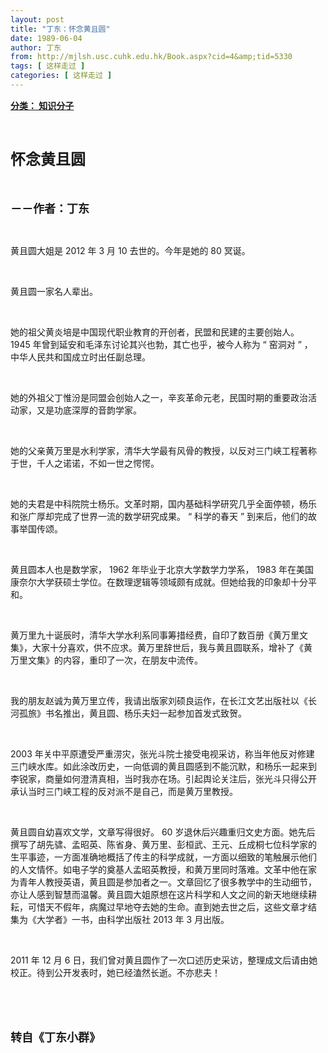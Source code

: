 ```yaml
---
layout: post
title: "丁东：怀念黄且圆"
date: 1989-06-04
author: 丁东
from: http://mjlsh.usc.cuhk.edu.hk/Book.aspx?cid=4&amp;tid=5330
tags: [ 这样走过 ]
categories: [ 这样走过 ]
---
```


<div style="margin: 15px 10px 10px 0px;">
<div>
<span id="ctl00_ContentPlaceHolder1_chapter1_SubjectLabel" style="font-weight:bold;text-decoration:underline;">
   分类： 知识分子
  </span>
</div>
<p class="p1">
<b>
<font size="5">
<span class="s1">
</span>
<br/>
</font>
</b>
</p>
<p class="p2">
<span class="s1">
<b>
<font size="5">
     怀念黄且圆
    </font>
</b>
</span>
</p>
<p class="p1">
<b>
<font size="4">
<span class="s1">
</span>
<br/>
</font>
</b>
</p>
<p class="p2">
<span class="s1">
<b>
<font size="4">
     －－作者：丁东
    </font>
</b>
</span>
</p>
<p class="p1">
<span class="s1">
</span>
<br/>
</p>
<p class="p2">
<span class="s1">
   黄且圆大姐是
  </span>
<span class="s2">
   2012
  </span>
<span class="s1">
   年
  </span>
<span class="s2">
   3
  </span>
<span class="s1">
   月
  </span>
<span class="s2">
   10
  </span>
<span class="s1">
   去世的。今年是她的
  </span>
<span class="s2">
   80
  </span>
<span class="s1">
   冥诞。
  </span>
</p>
<p class="p1">
<span class="s1">
</span>
<br/>
</p>
<p class="p2">
<span class="s1">
   黄且圆一家名人辈出。
  </span>
</p>
<p class="p1">
<span class="s1">
</span>
<br/>
</p>
<p class="p2">
<span class="s1">
   她的祖父黄炎培是中国现代职业教育的开创者，民盟和民建的主要创始人。
  </span>
<span class="s2">
   1945
  </span>
<span class="s1">
   年曾到延安和毛泽东讨论其兴也勃，其亡也乎，被今人称为
  </span>
<span class="s2">
   “
  </span>
<span class="s1">
   窑洞对
  </span>
<span class="s2">
   ”
  </span>
<span class="s1">
   ，中华人民共和国成立时出任副总理。
  </span>
</p>
<p class="p1">
<span class="s1">
</span>
<br/>
</p>
<p class="p2">
<span class="s1">
   她的外祖父丁惟汾是同盟会创始人之一，辛亥革命元老，民国时期的重要政治活动家，又是功底深厚的音韵学家。
  </span>
</p>
<p class="p1">
<span class="s1">
</span>
<br/>
</p>
<p class="p2">
<span class="s1">
   她的父亲黄万里是水利学家，清华大学最有风骨的教授，以反对三门峡工程著称于世，千人之诺诺，不如一世之愕愕。
  </span>
</p>
<p class="p1">
<span class="s1">
</span>
<br/>
</p>
<p class="p2">
<span class="s1">
   她的夫君是中科院院士杨乐。文革时期，国内基础科学研究几乎全面停顿，杨乐和张广厚却完成了世界一流的数学研究成果。
  </span>
<span class="s2">
   “
  </span>
<span class="s1">
   科学的春天
  </span>
<span class="s2">
   ”
  </span>
<span class="s1">
   到来后，他们的故事举国传颂。
  </span>
</p>
<p class="p1">
<span class="s1">
</span>
<br/>
</p>
<p class="p2">
<span class="s1">
   黄且圆本人也是数学家，
  </span>
<span class="s2">
   1962
  </span>
<span class="s1">
   年毕业于北京大学数学力学系，
  </span>
<span class="s2">
   1983
  </span>
<span class="s1">
   年在美国康奈尔大学获硕士学位。在数理逻辑等领域颇有成就。但她给我的印象却十分平和。
  </span>
</p>
<p class="p1">
<span class="s1">
</span>
<br/>
</p>
<p class="p2">
<span class="s1">
   黄万里九十诞辰时，清华大学水利系同事筹措经费，自印了数百册《黄万里文集》，大家十分喜欢，供不应求。黄万里辞世后，我与黄且圆联系，增补了《黄万里文集》的内容，重印了一次，在朋友中流传。
  </span>
</p>
<p class="p1">
<span class="s1">
</span>
<br/>
</p>
<p class="p2">
<span class="s1">
   我的朋友赵诚为黄万里立传，我请出版家刘硕良运作，在长江文艺出版社以《长河孤旅》书名推出，黄且圆、杨乐夫妇一起参加首发式致贺。
  </span>
</p>
<p class="p1">
<span class="s1">
</span>
<br/>
</p>
<p class="p2">
<span class="s2">
   2003
  </span>
<span class="s1">
   年关中平原遭受严重涝灾，张光斗院士接受电视采访，称当年他反对修建三门峡水库。如此涂改历史，一向低调的黄且圆感到不能沉默，和杨乐一起来到李锐家，商量如何澄清真相，当时我亦在场。引起舆论关注后，张光斗只得公开承认当时三门峡工程的反对派不是自己，而是黄万里教授。
  </span>
</p>
<p class="p1">
<span class="s1">
</span>
<br/>
</p>
<p class="p2">
<span class="s1">
   黄且圆自幼喜欢文学，文章写得很好。
  </span>
<span class="s2">
   60
  </span>
<span class="s1">
   岁退休后兴趣重归文史方面。她先后撰写了胡先骕、孟昭英、陈省身、黄万里、彭桓武、王元、丘成桐七位科学家的生平事迹，一方面准确地概括了传主的科学成就，一方面以细致的笔触展示他们的人文情怀。如电子学的奠基人孟昭英教授，和黄万里同时落难。文革中他在家为青年人教授英语，黄且圆是参加者之一。文章回忆了很多教学中的生动细节，亦让人感到智慧而温馨。黄且圆大姐原想在这片科学和人文之间的新天地继续耕耘，可惜天不假年，病魔过早地夺去她的生命。直到她去世之后，这些文章才结集为《大学者》一书，由科学出版社
  </span>
<span class="s2">
   2013
  </span>
<span class="s1">
   年
  </span>
<span class="s2">
   3
  </span>
<span class="s1">
   月出版。
  </span>
</p>
<p class="p1">
<span class="s1">
</span>
<br/>
</p>
<p class="p2">
<span class="s2">
   2011
  </span>
<span class="s1">
   年
  </span>
<span class="s2">
   12
  </span>
<span class="s1">
   月
  </span>
<span class="s2">
   6
  </span>
<span class="s1">
   日，我们曾对黄且圆作了一次口述历史采访，整理成文后请由她校正。待到公开发表时，她已经溘然长逝。不亦悲夫！
  </span>
</p>
<p class="p1">
<span class="s1">
</span>
<br/>
</p>
<p class="p1">
<b>
<font size="4">
<span class="s1">
</span>
<br/>
</font>
</b>
</p>
<p class="p2">
<span class="s1">
<b>
<font size="4">
     转自《丁东小群》
    </font>
</b>
</span>
</p>
</div>
